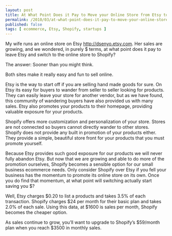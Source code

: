 ```yaml
---
layout: post
title: At What Point Does it Pay to Move your Online Store from Etsy to Shopify?
permalink: /2010/03/at-what-point-does-it-pay-to-move-your-online-store-from-etsy-to-shopify/index.html
published: false
tags: [ ecommerce, Etsy, Shopify, startups ]
---
```


My wife runs an online store on Etsy http://dsenyo.etsy.com. Her sales are growing, and we wondered, in purely $ terms, at what point does it pay to leave Etsy and switch to the online store to Shopify?

The answer: Sooner than you might think.

Both sites make it really easy and fun to sell online.

Etsy is the way to start off if you are selling hand made goods for sure.  On Etsy its easy for buyers to wander from seller to seller looking for products.  They can easily leave your store for another vendor, but as we have found, this community of wandering buyers have also provided us with many sales. Etsy also promotes your products to their homepage, providing valuable exposure for your products.

Shopify offers more customization and personalization of your store. Stores are not connected so buyers cannot directly wander to other stores. Shopify does not provide any built in promotion of your products either. They provide a simple, beautiful store front for your products that you must promote yourself.

Because Etsy provides such good exposure for our products we will never fully abandon Etsy. But now that we are growing and able to do more of the promotion ourselves, Shopify becomes a sensible option for our small business ecommerce needs. Only consider Shopify over Etsy if you fell your business has the momentum to promote its online store on its own. Once you do find that momentum, at what point will switching actually start saving you $?

Well, Etsy charges $0.20 to list a products and takes 3.5% of each transaction. Shopify charges $24 per month for their basic plan and takes 2.0% of each sale. Using this data, at $1600 is sales per month, Shopify becomes the cheaper option.

As sales continue to grow, you’ll want to upgrade to Shopify’s $59/month plan when you reach $3500 in monthly sales.